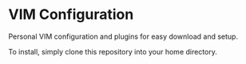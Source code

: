 # VIM Configuration

Personal VIM configuration and plugins for easy download and setup.

To install, simply clone this repository into your home directory.

